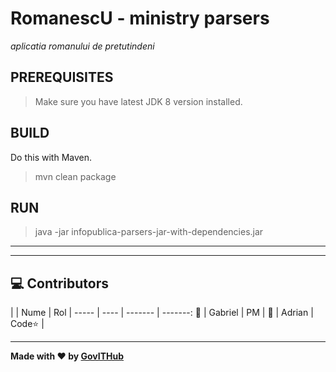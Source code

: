 # RomanescU - ministry parsers
_aplicatia romanului de pretutindeni_

## PREREQUISITES

> Make sure you have latest JDK 8 version installed.

## BUILD

Do this with Maven.

> mvn clean package

## RUN

> java -jar infopublica-parsers-jar-with-dependencies.jar



------
------

## :computer: Contributors

|    | Nume | Rol | 
----- | ---- | ------- | -------:
:boy:  |  Gabriel  | PM | 
:boy:  |  Adrian  | Code:star: | 

----------

**Made with :heart: by [GovITHub](http://ithub.gov.ro)**
